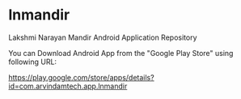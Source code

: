 # lnmandir
Lakshmi Narayan Mandir Android Application Repository

You can Download Android App from the "Google Play Store" using following URL:

https://play.google.com/store/apps/details?id=com.arvindamtech.app.lnmandir

